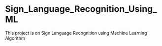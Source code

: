# Sign_Language_Recognition_Using_ML
This project is on Sign Language Recognition using Machine Learning Algorithm
